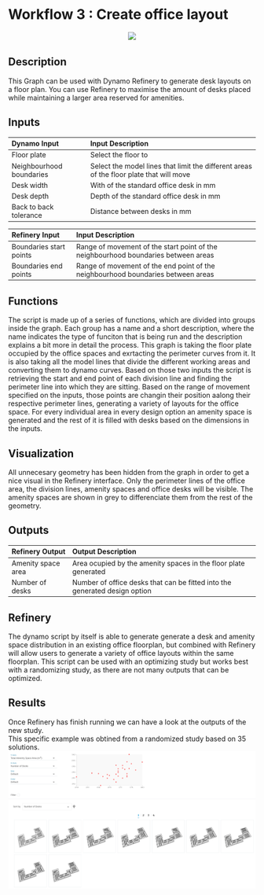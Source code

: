 # Workflow 3 : Create office layout

<p align="center">
  <img src="https://media.giphy.com/media/TKM85J7g6Aewuotwj9/giphy.gif">
</p>

## Description

This Graph can be used with Dynamo Refinery to generate desk layouts on a floor plan. You can use Refinery to maximise the amount of desks placed while maintaining a larger area reserved for amenities.

## Inputs

| Dynamo Input          | Input Description |
| :--- | :--- |
| Floor plate              | Select the floor to  |
| Neighbourhood boundaries | Select the model lines that limit the different areas of the floor plate that will move |
| Desk width               | With of the standard office desk in mm |
| Desk depth               | Depth of the standard office desk in mm |
| Back to back tolerance   | Distance between desks in mm |

| Refinery Input    | Input Description |
| :--- | :--- |
| Boundaries start points | Range of movement of the start point of the neighbourhood boundaries between areas |
| Boundaries end points   | Range of movement of the end point of the neighbourhood boundaries between areas |

## Functions

The script is made up of a series of functions, which are divided into groups inside the graph. Each group has a name and a short description, where the name indicates the type of funciton that is being run and the description explains a bit more in detail the process.
This graph is taking the floor plate occupied by the office spaces and exrtacting the perimeter curves from it. It is also taking all the model lines that divide the different working areas and converting them to dynamo curves. Based on those two inputs the script is retrieving the start and end point of each division line and finding the perimeter line into which they are sitting. Based on the range of movement specified on the inputs, those points are changin their position aalong their respective perimeter lines, generating a variety of layouts for the office space. For every individual area in every design option an amenity space is generated and the rest of it is filled with desks based on the dimensions in the inputs.

## Visualization

All unnecesary geometry has been hidden from the graph in order to get a nice visual in the Refinery interface. Only the perimeter lines of the office area, the division lines, amenity spaces and office desks will be visible. The amenity spaces are shown in grey to differenciate them from the rest of the geometry. 

## Outputs

| Refinery Output   | Output Description |
| :--- | :--- |
| Amenity space area | Area ocupied by the amenity spaces in the floor plate generated |
| Number of desks    | Number of office desks that can be fitted into the generated design option |

## Refinery

The dynamo script by itself is able to generate generate a desk and amenity space distribution in an existing office floorplan, but combined with Refinery will allow users to generate a variety of office layouts within the same floorplan. This script can be used with an optimizing study but works best with a randomizing study, as there are not many outputs that can be optimized.

## Results

Once Refinery has finish running we can have a look at the outputs of the new study. 
<br>
This specific example was obtined from a randomized study based on 35 solutions. 
![IMAGE](Images/07-03_Workflow_3//7-03_workflow3_randomisationrun.png)
